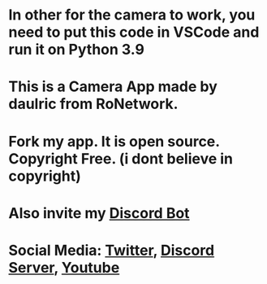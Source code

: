 # In other for the camera to work, you need to put this code in VSCode and run it on Python 3.9

# This is a Camera App made by daulric from RoNetwork.

# Fork my app. It is open source. Copyright Free. (i dont believe in copyright)

# Also invite my [Discord Bot](https://discord.com/api/oauth2/authorize?client_id=881919783782744064&permissions=8&scope=bot)

# Social Media: [Twitter](https://twitter.com/daulricc), [Discord Server](https://discord.gg/xYC5FEk), [Youtube](https://www.youtube.com/channel/UCceDYNVOvPBc2AFe-V8cZSQ)

